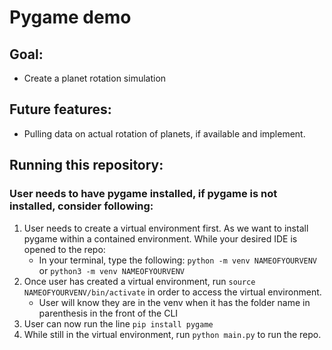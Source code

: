 # Pygame demo

## Goal:

- Create a planet rotation simulation

## Future features:

- Pulling data on actual rotation of planets, if available and implement.

## Running this repository:

### User needs to have pygame installed, if pygame is not installed, consider following:

1. User needs to create a virtual environment first. As we want to install pygame within a contained environment. While your desired IDE is opened to the repo:
   - In your terminal, type the following: `python -m venv NAMEOFYOURVENV` or `python3 -m venv NAMEOFYOURVENV`
2. Once user has created a virtual environment, run `source NAMEOFYOURVENV/bin/activate` in order to access the virtual environment.
   - User will know they are in the venv when it has the folder name in parenthesis in the front of the CLI
3. User can now run the line `pip install pygame`
4. While still in the virtual environment, run `python main.py` to run the repo.
